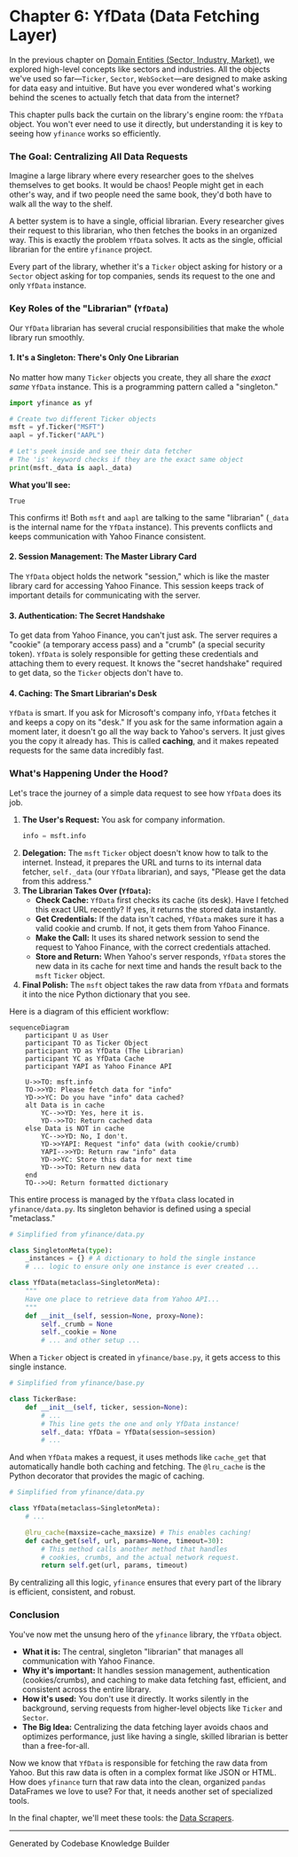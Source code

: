 # Chapter 6: YfData (Data Fetching Layer)

In the previous chapter on [Domain Entities (Sector, Industry, Market)](05_domain_entities__sector__industry__market__.md), we explored high-level concepts like sectors and industries. All the objects we've used so far—`Ticker`, `Sector`, `WebSocket`—are designed to make asking for data easy and intuitive. But have you ever wondered what's working behind the scenes to actually fetch that data from the internet?

This chapter pulls back the curtain on the library's engine room: the `YfData` object. You won't ever need to use it directly, but understanding it is key to seeing how `yfinance` works so efficiently.

### The Goal: Centralizing All Data Requests

Imagine a large library where every researcher goes to the shelves themselves to get books. It would be chaos! People might get in each other's way, and if two people need the same book, they'd both have to walk all the way to the shelf.

A better system is to have a single, official librarian. Every researcher gives their request to this librarian, who then fetches the books in an organized way. This is exactly the problem `YfData` solves. It acts as the single, official librarian for the entire `yfinance` project.

Every part of the library, whether it's a `Ticker` object asking for history or a `Sector` object asking for top companies, sends its request to the one and only `YfData` instance.

### Key Roles of the "Librarian" (`YfData`)

Our `YfData` librarian has several crucial responsibilities that make the whole library run smoothly.

#### 1. It's a Singleton: There's Only One Librarian

No matter how many `Ticker` objects you create, they all share the *exact same* `YfData` instance. This is a programming pattern called a "singleton."

```python
import yfinance as yf

# Create two different Ticker objects
msft = yf.Ticker("MSFT")
aapl = yf.Ticker("AAPL")

# Let's peek inside and see their data fetcher
# The 'is' keyword checks if they are the exact same object
print(msft._data is aapl._data)
```

**What you'll see:**
```
True
```
This confirms it! Both `msft` and `aapl` are talking to the same "librarian" (`_data` is the internal name for the `YfData` instance). This prevents conflicts and keeps communication with Yahoo Finance consistent.

#### 2. Session Management: The Master Library Card

The `YfData` object holds the network "session," which is like the master library card for accessing Yahoo Finance. This session keeps track of important details for communicating with the server.

#### 3. Authentication: The Secret Handshake

To get data from Yahoo Finance, you can't just ask. The server requires a "cookie" (a temporary access pass) and a "crumb" (a special security token). `YfData` is solely responsible for getting these credentials and attaching them to every request. It knows the "secret handshake" required to get data, so the `Ticker` objects don't have to.

#### 4. Caching: The Smart Librarian's Desk

`YfData` is smart. If you ask for Microsoft's company info, `YfData` fetches it and keeps a copy on its "desk." If you ask for the same information again a moment later, it doesn't go all the way back to Yahoo's servers. It just gives you the copy it already has. This is called **caching**, and it makes repeated requests for the same data incredibly fast.

### What's Happening Under the Hood?

Let's trace the journey of a simple data request to see how `YfData` does its job.

1.  **The User's Request:** You ask for company information.
    ```python
    info = msft.info
    ```
2.  **Delegation:** The `msft` `Ticker` object doesn't know how to talk to the internet. Instead, it prepares the URL and turns to its internal data fetcher, `self._data` (our `YfData` librarian), and says, "Please get the data from this address."
3.  **The Librarian Takes Over (`YfData`):**
    *   **Check Cache:** `YfData` first checks its cache (its desk). Have I fetched this exact URL recently? If yes, it returns the stored data instantly.
    *   **Get Credentials:** If the data isn't cached, `YfData` makes sure it has a valid cookie and crumb. If not, it gets them from Yahoo Finance.
    *   **Make the Call:** It uses its shared network session to send the request to Yahoo Finance, with the correct credentials attached.
    *   **Store and Return:** When Yahoo's server responds, `YfData` stores the new data in its cache for next time and hands the result back to the `msft` `Ticker` object.
4.  **Final Polish:** The `msft` object takes the raw data from `YfData` and formats it into the nice Python dictionary that you see.

Here is a diagram of this efficient workflow:

```mermaid
sequenceDiagram
    participant U as User
    participant TO as Ticker Object
    participant YD as YfData (The Librarian)
    participant YC as YfData Cache
    participant YAPI as Yahoo Finance API

    U->>TO: msft.info
    TO->>YD: Please fetch data for "info"
    YD->>YC: Do you have "info" data cached?
    alt Data is in cache
        YC-->>YD: Yes, here it is.
        YD-->>TO: Return cached data
    else Data is NOT in cache
        YC-->>YD: No, I don't.
        YD->>YAPI: Request "info" data (with cookie/crumb)
        YAPI-->>YD: Return raw "info" data
        YD->>YC: Store this data for next time
        YD-->>TO: Return new data
    end
    TO-->>U: Return formatted dictionary
```

This entire process is managed by the `YfData` class located in `yfinance/data.py`. Its singleton behavior is defined using a special "metaclass."

```python
# Simplified from yfinance/data.py

class SingletonMeta(type):
    _instances = {} # A dictionary to hold the single instance
    # ... logic to ensure only one instance is ever created ...

class YfData(metaclass=SingletonMeta):
    """
    Have one place to retrieve data from Yahoo API...
    """
    def __init__(self, session=None, proxy=None):
        self._crumb = None
        self._cookie = None
        # ... and other setup ...
```

When a `Ticker` object is created in `yfinance/base.py`, it gets access to this single instance.

```python
# Simplified from yfinance/base.py

class TickerBase:
    def __init__(self, ticker, session=None):
        # ...
        # This line gets the one and only YfData instance!
        self._data: YfData = YfData(session=session)
        # ...
```

And when `YfData` makes a request, it uses methods like `cache_get` that automatically handle both caching and fetching. The `@lru_cache` is the Python decorator that provides the magic of caching.

```python
# Simplified from yfinance/data.py

class YfData(metaclass=SingletonMeta):
    # ...

    @lru_cache(maxsize=cache_maxsize) # This enables caching!
    def cache_get(self, url, params=None, timeout=30):
        # This method calls another method that handles
        # cookies, crumbs, and the actual network request.
        return self.get(url, params, timeout)
```

By centralizing all this logic, `yfinance` ensures that every part of the library is efficient, consistent, and robust.

### Conclusion

You've now met the unsung hero of the `yfinance` library, the `YfData` object.

*   **What it is:** The central, singleton "librarian" that manages all communication with Yahoo Finance.
*   **Why it's important:** It handles session management, authentication (cookies/crumbs), and caching to make data fetching fast, efficient, and consistent across the entire library.
*   **How it's used:** You don't use it directly. It works silently in the background, serving requests from higher-level objects like `Ticker` and `Sector`.
*   **The Big Idea:** Centralizing the data fetching layer avoids chaos and optimizes performance, just like having a single, skilled librarian is better than a free-for-all.

Now we know that `YfData` is responsible for fetching the raw data from Yahoo. But this raw data is often in a complex format like JSON or HTML. How does `yfinance` turn that raw data into the clean, organized `pandas` DataFrames we love to use? For that, it needs another set of specialized tools.

In the final chapter, we'll meet these tools: the [Data Scrapers](07_data_scrapers_.md).

---

Generated by Codebase Knowledge Builder